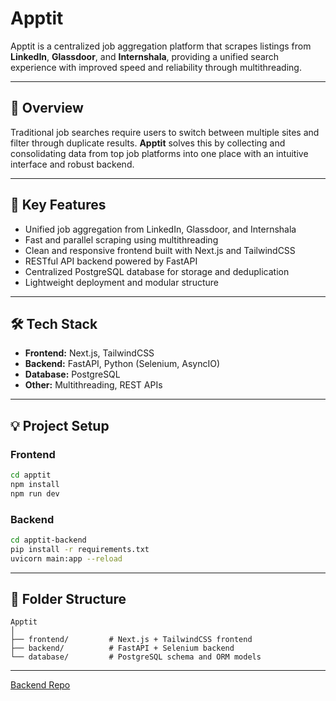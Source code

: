 # Apptit

Apptit is a centralized job aggregation platform that scrapes listings from **LinkedIn**, **Glassdoor**, and **Internshala**, providing a unified search experience with improved speed and reliability through multithreading.

---

## 🌟 Overview

Traditional job searches require users to switch between multiple sites and filter through duplicate results.
**Apptit** solves this by collecting and consolidating data from top job platforms into one place with an intuitive interface and robust backend.

---

## 🚀 Key Features

* Unified job aggregation from LinkedIn, Glassdoor, and Internshala
* Fast and parallel scraping using multithreading
* Clean and responsive frontend built with Next.js and TailwindCSS
* RESTful API backend powered by FastAPI
* Centralized PostgreSQL database for storage and deduplication
* Lightweight deployment and modular structure

---

## 🛠️ Tech Stack

* **Frontend:** Next.js, TailwindCSS
* **Backend:** FastAPI, Python (Selenium, AsyncIO)
* **Database:** PostgreSQL
* **Other:** Multithreading, REST APIs

---

## 💡 Project Setup

### Frontend

```bash
cd apptit
npm install
npm run dev
```

### Backend

```bash
cd apptit-backend
pip install -r requirements.txt
uvicorn main:app --reload
```

---

## 📂 Folder Structure

```
Apptit
│
├── frontend/         # Next.js + TailwindCSS frontend
├── backend/          # FastAPI + Selenium backend
└── database/         # PostgreSQL schema and ORM models
```

---
[Backend Repo](https://github.com/AsrithTanniru/Apptit-Backend)

